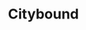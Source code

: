 ---
layout : sparkle
title : "Citybound"
summary : "An amazing city building game that uses microscopic models to vividly simulate the organism of a city arising from the interactions of millions of individuals."
visit : https://aeplay.org/citybound
tags : []
category : "experiment"
---